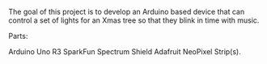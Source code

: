 The goal of this project is to develop an Arduino based device that can
control a set of lights for an Xmas tree so that they blink in time with
music.

Parts:

Arduino Uno R3
SparkFun Spectrum Shield
Adafruit NeoPixel Strip(s).

